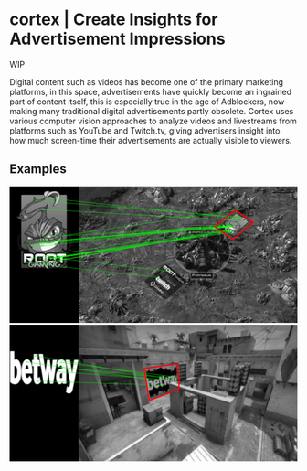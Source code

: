 # cortex | Create Insights for Advertisement Impressions
WIP

Digital content such as videos has become one of the primary marketing platforms, in this space, advertisements have quickly become an ingrained part of content
itself, this is especially true in the age of Adblockers, now making many traditional digital
advertisements partly obsolete. Cortex uses various computer vision approaches to analyze videos and livestreams from platforms such as YouTube and Twitch.tv, giving advertisers insight
into how much screen-time their advertisements are actually visible to viewers. 

## Examples
![](root_example.png?raw=true)
![](betway_example.png?raw=true)
